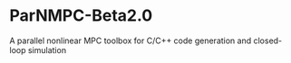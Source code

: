 # ParNMPC-Beta2.0
A parallel nonlinear MPC toolbox for C/C++ code generation and closed-loop simulation
